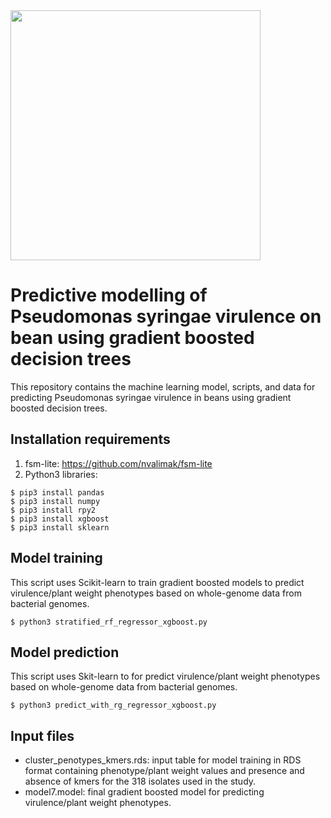 <img src="DSG_doodle.png" width="400">

# Predictive modelling of Pseudomonas syringae virulence on bean using gradient boosted decision trees
This repository contains the machine learning model, scripts, and data for predicting Pseudomonas syringae virulence in beans using gradient boosted decision trees.

## Installation requirements

1. fsm-lite: https://github.com/nvalimak/fsm-lite
2. Python3 libraries:

`$ pip3 install pandas`<br>
`$ pip3 install numpy`<br>
`$ pip3 install rpy2`<br>
`$ pip3 install xgboost`<br>
`$ pip3 install sklearn`<br>

## Model training

This script uses Scikit-learn to train gradient boosted models to predict virulence/plant weight phenotypes based on whole-genome data from bacterial genomes.

`$ python3 stratified_rf_regressor_xgboost.py`<br>

## Model prediction

This script uses Skit-learn to for predict virulence/plant weight phenotypes based on whole-genome data from bacterial genomes.

`$ python3 predict_with_rg_regressor_xgboost.py`<br>

## Input files

* cluster_penotypes_kmers.rds: input table for model training in RDS format containing phenotype/plant weight values and presence and absence of kmers for the 318 isolates used in the study.
* model7.model: final gradient boosted model for predicting virulence/plant weight phenotypes.

